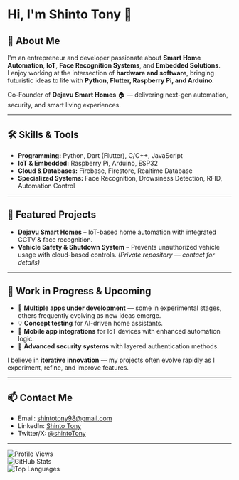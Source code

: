 # Hi, I'm Shinto Tony 👋

## 🚀 About Me
I'm an entrepreneur and developer passionate about **Smart Home Automation**, **IoT**, **Face Recognition Systems**, and **Embedded Solutions**.  
I enjoy working at the intersection of **hardware and software**, bringing futuristic ideas to life with **Python, Flutter, Raspberry Pi, and Arduino**.

Co-Founder of **Dejavu Smart Homes** 🏠 — delivering next-gen automation, security, and smart living experiences.

---

## 🛠️ Skills & Tools
- **Programming:** Python, Dart (Flutter), C/C++, JavaScript
- **IoT & Embedded:** Raspberry Pi, Arduino, ESP32
- **Cloud & Databases:** Firebase, Firestore, Realtime Database
- **Specialized Systems:** Face Recognition, Drowsiness Detection, RFID, Automation Control

---

## 📌 Featured Projects
- **Dejavu Smart Homes** – IoT-based home automation with integrated CCTV & face recognition.  
- **Vehicle Safety & Shutdown System** – Prevents unauthorized vehicle usage with cloud-based controls. *(Private repository — contact for details)*  


---

## 🔄 Work in Progress & Upcoming
- 🚧 **Multiple apps under development** — some in experimental stages, others frequently evolving as new ideas emerge.  
- 💡 **Concept testing** for AI-driven home assistants.  
- 📱 **Mobile app integrations** for IoT devices with enhanced automation logic.  
- 🔐 **Advanced security systems** with layered authentication methods.  

I believe in **iterative innovation** — my projects often evolve rapidly as I experiment, refine, and improve features.

---

## 📫 Contact Me
- Email: shintotony98@gmail.com  
- LinkedIn: [Shinto Tony]([https://linkedin.com/in/shintoTony](https://www.linkedin.com/in/shinto-tony/))  
- Twitter/X: [@shintoTony](https://twitter.com/shintoTony)  

---

![Profile Views](https://komarev.com/ghpvc/?username=shintoTony&color=blue)  
![GitHub Stats](https://github-readme-stats.vercel.app/api?username=shintoTony&show_icons=true&theme=radical)  
![Top Languages](https://github-readme-stats.vercel.app/api/top-langs/?username=shintoTony&layout=compact&theme=radical)
